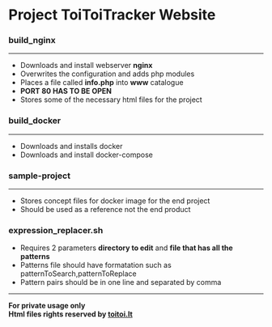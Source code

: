 # Project ToiToiTracker Website
### build_nginx
---
- Downloads and install webserver **nginx**
- Overwrites the configuration and adds php modules
- Places a file called **info.php** into **www** catalogue
- **PORT 80 HAS TO BE OPEN**
- Stores some of the necessary html files for the project

### build_docker
---
- Downloads and installs docker
- Downloads and install docker-compose

### sample-project
---
- Stores concept files for docker image for the end project
- Should be used as a reference not the end product

### expression_replacer.sh
- Requires 2 parameters **directory to edit** and **file that has all the patterns**
- Patterns file should have formatation such as patternToSearch,patternToReplace
- Pattern pairs should be in one line and separated by comma

---
**For private usage only**\
**Html files rights reserved by [toitoi.lt](https://www.toitoi.lt/)**
